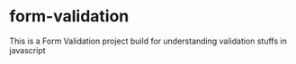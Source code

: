 # form-validation
This is a Form Validation project build for understanding validation stuffs in javascript
